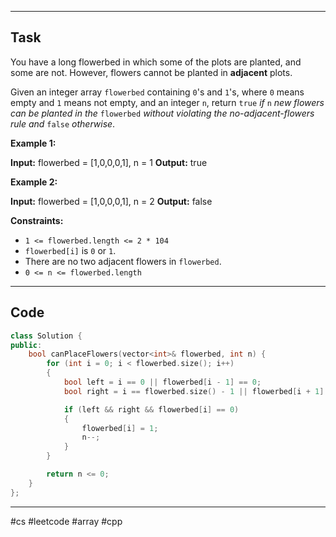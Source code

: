 ___
## Task
You have a long flowerbed in which some of the plots are planted, and some are not. However, flowers cannot be planted in **adjacent** plots.

Given an integer array `flowerbed` containing `0`'s and `1`'s, where `0` means empty and `1` means not empty, and an integer `n`, return `true` _if_ `n` _new flowers can be planted in the_ `flowerbed` _without violating the no-adjacent-flowers rule and_ `false` _otherwise_.

**Example 1:**

**Input:** flowerbed = [1,0,0,0,1], n = 1
**Output:** true

**Example 2:**

**Input:** flowerbed = [1,0,0,0,1], n = 2
**Output:** false

**Constraints:**

- `1 <= flowerbed.length <= 2 * 104`
- `flowerbed[i]` is `0` or `1`.
- There are no two adjacent flowers in `flowerbed`.
- `0 <= n <= flowerbed.length`
___
## Code
```cpp
class Solution {
public:
    bool canPlaceFlowers(vector<int>& flowerbed, int n) {
        for (int i = 0; i < flowerbed.size(); i++)
        {
            bool left = i == 0 || flowerbed[i - 1] == 0;
            bool right = i == flowerbed.size() - 1 || flowerbed[i + 1] == 0;

            if (left && right && flowerbed[i] == 0)
            {
                flowerbed[i] = 1;
                n--;
            }
        }

        return n <= 0;
    }
};
```
___
#cs #leetcode #array #cpp